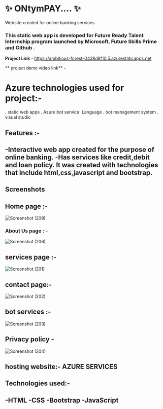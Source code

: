 # ✨ ONtymPAY.... ✨

Website created for online banking services

### This static web app is developed for  Future Ready Talent Internship program launched by Microsoft, Future Skills Prime and Github .


**Project Link** -  https://ambitious-forest-0438d8f10.5.azurestaticapps.net



** project demo video link** - 

# Azure technologies used for project:-
. static web apps
. Azure bot service
.Language
. bot management system
. visual studio



## Features :-

-Interactive web app created for the purpose of online banking.
-Has services like credit,debit and loan policy.
 It was created with technologies that include html,css,javascript and bootstrap.
- 

## Screenshots



## Home page :-


![Screenshot (209)](https://github.com/manideep238/ONtymPAY....website/assets/163558959/bf9e5dbd-4378-4f71-b001-624e1256e1a7)

   

### About Us page : -

![Screenshot (206)](https://github.com/manideep238/ONtymPAY....website/assets/163558959/d09c63d0-eacb-41b6-9e49-a43e37488c62)



## services page :- 
![Screenshot (201)](https://github.com/manideep238/ONtymPAY....website/assets/163558959/53a0ccb4-2bb3-4aa5-b76f-a47bd20be6db)



## contact page:-


![Screenshot (202)](https://github.com/manideep238/ONtymPAY....website/assets/163558959/cc0ead9c-487a-4c0c-bd6a-cce85ab21f82)


## bot services :-

![Screenshot (203)](https://github.com/manideep238/ONtymPAY....website/assets/163558959/a686e3dd-288e-47a4-a004-e9c2a601f0c0)


## Privacy policy -


![Screenshot (204)](https://github.com/manideep238/ONtymPAY....website/assets/163558959/3a53dc40-7d94-49e1-83a6-eb6baaed04c7)



## hosting website:- AZURE SERVICES


## Technologies used:-
-HTML
-CSS
-Bootstrap
-JavaScript
- 
